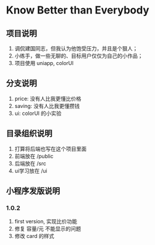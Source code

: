 # Know Better than Everybody

## 项目说明
1. 调侃建国同志，但我认为他饱受压力，并且是个狠人；
2. 小练手，做一些无聊的、目标用户仅仅为自己的小作品；
3. 项目使用 uniapp, colorUI

## 分支说明
1. price: 没有人比我更懂比价格
2. saving: 没有人比我更懂攒钱
3. ui: colorUI 的小实验

## 目录组织说明
1. 打算将后端也写在这个项目里面
2. 前端放在 /public
3. 后端放在 /src
4. ui学习放在 /ui

## 小程序发版说明
### 1.0.2
1. first version, 实现比价功能
2. 修复 容量/元 不能显示的问题
3. 修改 card 的样式
